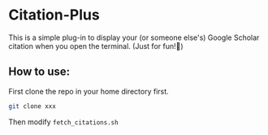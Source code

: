 # Citation-Plus
This is a simple plug-in to display your (or someone else's) Google Scholar citation when you open the terminal. (Just for fun!🤪)

## How to use:
First clone the repo in your home directory first.

```bash
git clone xxx
```
Then modify `fetch_citations.sh`